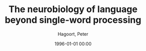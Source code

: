 ---
layout: post
title: The neurobiology of language beyond single-word processing

date: 1996-01-01 00:00
author: Hagoort, Peter
journal: Science

link: https://doi.org/10.1126/science.aax0289

year: 2019
---